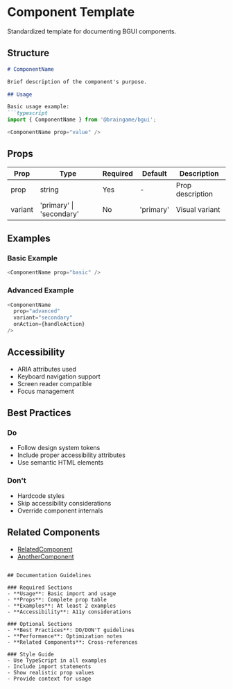 # Component Template

Standardized template for documenting BGUI components.

## Structure

```markdown
# ComponentName

Brief description of the component's purpose.

## Usage

Basic usage example:
```typescript
import { ComponentName } from '@braingame/bgui';

<ComponentName prop="value" />
```

## Props

| Prop | Type | Required | Default | Description |
|------|------|----------|---------|-------------|
| prop | string | Yes | - | Prop description |
| variant | 'primary' \| 'secondary' | No | 'primary' | Visual variant |

## Examples

### Basic Example
```typescript
<ComponentName prop="basic" />
```

### Advanced Example
```typescript
<ComponentName
  prop="advanced"
  variant="secondary"
  onAction={handleAction}
/>
```

## Accessibility

- ARIA attributes used
- Keyboard navigation support
- Screen reader compatible
- Focus management

## Best Practices

### Do
- Follow design system tokens
- Include proper accessibility attributes
- Use semantic HTML elements

### Don't
- Hardcode styles
- Skip accessibility considerations
- Override component internals

## Related Components

- [RelatedComponent](./RelatedComponent.md)
- [AnotherComponent](./AnotherComponent.md)
```

## Documentation Guidelines

### Required Sections
- **Usage**: Basic import and usage
- **Props**: Complete prop table
- **Examples**: At least 2 examples
- **Accessibility**: A11y considerations

### Optional Sections
- **Best Practices**: DO/DON'T guidelines
- **Performance**: Optimization notes
- **Related Components**: Cross-references

### Style Guide
- Use TypeScript in all examples
- Include import statements
- Show realistic prop values
- Provide context for usage
